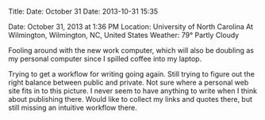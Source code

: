 Title: Date: October 31
Date: 2013-10-31 15:35

Date:	October 31, 2013 at 1:36 PM
	Location:	University of North Carolina At Wilmington, Wilmington, NC, United States
	Weather:	79° Partly Cloudy

Fooling around with the new work computer, which will also be doubling as my personal computer since I spilled coffee into my laptop. 

Trying to get a workflow for writing going again. Still trying to figure out the right balance between public and private. Not sure where a personal web site fits in to this picture. I never seem to have anything to write when I think about publishing there. Would like to collect my links and quotes there, but still missing an intuitive workflow there.